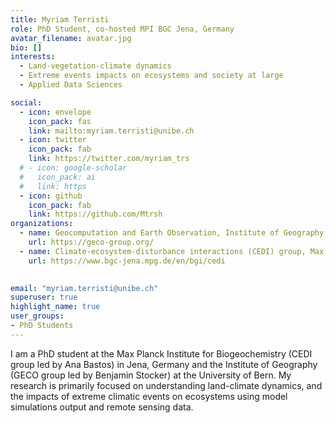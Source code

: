 ```yaml
---
title: Myriam Terristi
role: PhD Student, co-hosted MPI BGC Jena, Germany
avatar_filename: avatar.jpg
bio: []
interests:
  - Land-vegetation-climate dynamics
  - Extreme events impacts on ecosystems and society at large
  - Applied Data Sciences

social:
  - icon: envelope
    icon_pack: fas
    link: mailto:myriam.terristi@unibe.ch
  - icon: twitter
    icon_pack: fab
    link: https://twitter.com/myriam_trs
  # - icon: google-scholar
  #   icon_pack: ai
  #   link: https
  - icon: github
    icon_pack: fab
    link: https://github.com/Mtrsh
organizations:
  - name: Geocomputation and Earth Observation, Institute of Geography, University of Bern
    url: https://geco-group.org/
  - name: Climate-ecosystem-disturbance interactions (CEDI) group, Max Planck Institute for Biogeochemistry in Jena, Germany
    url: https://www.bgc-jena.mpg.de/en/bgi/cedi
 

email: "myriam.terristi@unibe.ch"
superuser: true
highlight_name: true
user_groups:
- PhD Students
---
```


I am a PhD student at the Max Planck Institute for Biogeochemistry (CEDI group led by Ana Bastos) in Jena, Germany and the Institute of Geography (GECO group led by Benjamin Stocker) at the University of Bern. 
My research is primarily focused on understanding land-climate dynamics, and the impacts of extreme climatic events on ecosystems using model simulations output and remote sensing data. 


<!-- {{< icon name="download" pack="fas" >}} Download my {{< staticref "files/cv.pdf" "newtab" >}}CV{{< /staticref >}}. -->
